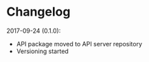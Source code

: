 # Changelog

2017-09-24 (0.1.0):

 - API package moved to API server repository
 - Versioning started